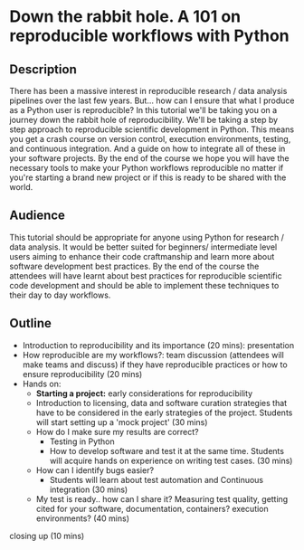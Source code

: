 # Down the rabbit hole. A 101 on reproducible workflows with Python

## Description

There has been a massive interest in reproducible research / data
analysis pipelines over the last few years.
But... how can I ensure that what I produce as a Python
user is reproducible?
In this tutorial we'll be taking you on a journey down the rabbit hole
of reproducibility.
We'll be taking a step by step approach to reproducible scientific development
in Python.
This means you get a crash course on version control, execution environments, testing,
and continuous integration. And a guide on how to integrate all of these in your
software projects.
By the end of the course we hope you will have the necessary tools to make your
Python workflows reproducible no matter if you're starting a brand new project
or if this is ready to be shared with the world.


## Audience

This tutorial should be appropriate for anyone using Python for research / data analysis.
It would be better suited for beginners/ intermediate level users aiming to enhance their
code craftmanship and learn more about software development best practices.
By the end of the course the attendees will have learnt about best practices for reproducible
scientific code development and should be able to implement these techniques to their
day to day workflows.


## Outline

- Introduction to reproducibility and its importance (20 mins): presentation
- How reproducible are my workflows?: team discussion (attendees will make teams and discuss)
if they have reproducible practices or how to ensure reproducibility (20 mins)
- Hands on:
  -  **Starting a project:** early considerations for reproducibility
    - Introduction to licensing, data and
  software curation strategies that have to be considered in the early strategies of the project. Students will
  start setting up a 'mock project' (30 mins)
  - How do I make sure my results are correct?
    - Testing in Python
    - How to develop software and test it at the same time.
  Students will acquire hands on experience on writing test cases. (30 mins)
  - How can I identify bugs easier?
    - Students will learn about test automation and Continuous integration (30 mins)
  - My test is ready.. how can I share it? Measuring test quality, getting cited for your software, documentation, containers? execution environments? (40 mins)

closing up (10 mins)  
